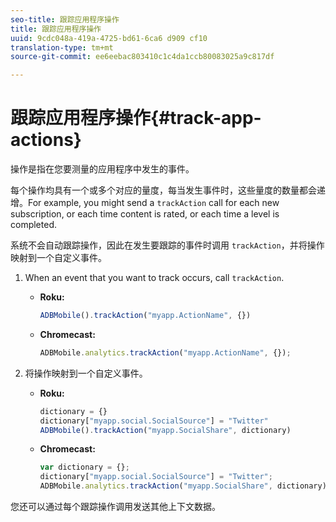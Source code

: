 ```yaml
---
seo-title: 跟踪应用程序操作
title: 跟踪应用程序操作
uuid: 9cdc048a-419a-4725-bd61-6ca6 d909 cf10
translation-type: tm+mt
source-git-commit: ee6eebac803410c1c4da1ccb80083025a9c817df

---
```



# 跟踪应用程序操作{#track-app-actions}

操作是指在您要测量的应用程序中发生的事件。

每个操作均具有一个或多个对应的量度，每当发生事件时，这些量度的数量都会递增。For example, you might send a `trackAction` call for each new subscription, or each time content is rated, or each time a level is completed.

系统不会自动跟踪操作，因此在发生要跟踪的事件时调用 `trackAction`，并将操作映射到一个自定义事件。

1. When an event that you want to track occurs, call `trackAction`.

   * **Roku:**

      ```js
      ADBMobile().trackAction("myapp.ActionName", {})
      ```

   * **Chromecast:**

      ```js
      ADBMobile.analytics.trackAction("myapp.ActionName", {});
      ```

1. 将操作映射到一个自定义事件。

   * **Roku:**

      ```js
      dictionary = {} 
      dictionary["myapp.social.SocialSource"] = "Twitter"  
      ADBMobile().trackAction("myapp.SocialShare", dictionary)
      ```

   * **Chromecast:**

      ```js
      var dictionary = {}; 
      dictionary["myapp.social.SocialSource"] = "Twitter"; 
      ADBMobile.analytics.trackAction("myapp.SocialShare", dictionary);
      ```

您还可以通过每个跟踪操作调用发送其他上下文数据。

